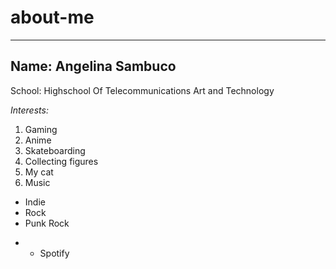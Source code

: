 # about-me
---
Name: **Angelina Sambuco**
---

School: Highschool Of Telecommunications Art and Technology


*Interests:*
1. Gaming 
2. Anime
3. Skateboarding
4. Collecting figures
5. My cat
6. Music
* Indie
* Rock
* Punk Rock
- *   Spotify

